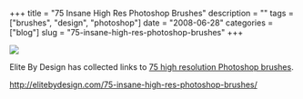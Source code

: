 +++
title = "75 Insane High Res Photoshop Brushes"
description = ""
tags = ["brushes", "design", "photoshop"]
date = "2008-06-28"
categories = ["blog"]
slug = "75-insane-high-res-photoshop-brushes"
+++



  <div class="notebook-screenshot"><a href="http://elitebydesign.com/75-insane-high-res-photoshop-brushes/"><img src="/media/bluga/wt4866d2b344ebf_0.jpg"/></a></div><p>Elite By Design has collected links to <a href="http://elitebydesign.com/75-insane-high-res-photoshop-brushes/">75 high resolution Photoshop brushes</a>.</p>
    
  <a href="http://elitebydesign.com/75-insane-high-res-photoshop-brushes/">http://elitebydesign.com/75-insane-high-res-photoshop-brushes/</a>
